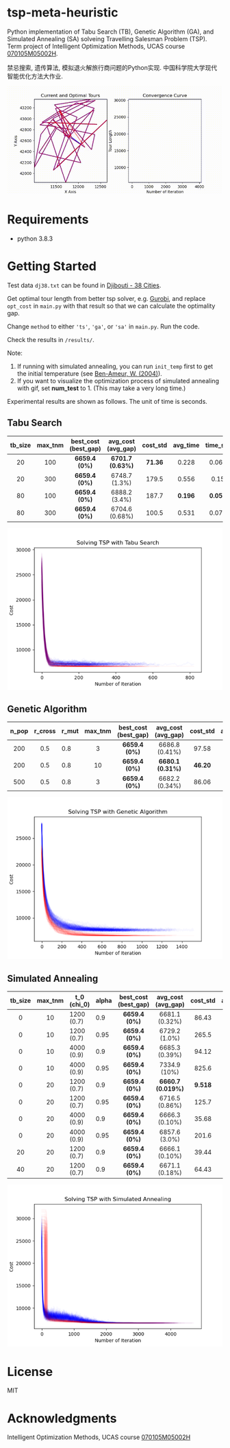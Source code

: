 # tsp-meta-heuristic
Python implementation of Tabu Search (TB), Genetic Algorithm (GA), and Simulated Annealing (SA) solveing Travelling Salesman Problem (TSP). Term project of Intelligent Optimization Methods, UCAS course [070105M05002H](http://jwxk.ucas.ac.cn/course/courseplan/184399).

禁忌搜索, 遗传算法, 模拟退火解旅行商问题的Python实现. 中国科学院大学现代智能优化方法大作业.

![sa](assets/sa.gif)

# Requirements

- python 3.8.3

# Getting Started

Test data `dj38.txt` can be found in [Djibouti - 38 Cities](http://www.math.uwaterloo.ca/tsp/world/countries.html#DJ).

Get optimal tour length from better tsp solver, e.g. [Gurobi](https://www.gurobi.com/documentation/9.1/examples/tsp_py.html), and replace `opt_cost` in `main.py` with that result so that we can calculate the optimality gap.

Change `method` to either `'ts'`,  `'ga'`, or `'sa'` in `main.py`.  Run the code.

Check the results in `/results/`.

Note:

1. If running with simulated annealing, you can run `init_temp` first to get the initial temperature (see [Ben-Ameur, W. (2004)](https://link.springer.com/article/10.1023/B:COAP.0000044187.23143.bd)).
2. If you want to visualize the optimization process of simulated annealing with gif, set **num_test** to 1. (This may take a very long time.)

Experimental results are shown as follows. The unit of time is seconds.

## Tabu Search

| tb_size | max_tnm | best_cost<br />(best_gap) | avg_cost<br />(avg_gap) | cost_std  | avg_time  | time_std  |
| :-----: | :-----: | :-----------------------: | :---------------------: | :-------: | :-------: | :-------: |
|   20    |   100   |      **6659.4 (0%)**      |   **6701.7 (0.63%)**    | **71.36** |   0.228   |   0.068   |
|   20    |   300   |      **6659.4 (0%)**      |      6748.7 (1.3%)      |   179.5   |   0.556   |   0.15    |
|   80    |   100   |      **6659.4 (0%)**      |      6888.2 (3.4%)      |   187.7   | **0.196** | **0.050** |
|   80    |   300   |      **6659.4 (0%)**      |     6704.6 (0.68%)      |   100.5   |   0.531   |   0.077   |

![ts](assets/ts.png)

## Genetic Algorithm

| n_pop | r_cross | r_mut | max_tnm | best_cost<br />(best_gap) | avg_cost<br />(avg_gap) | cost_std  | avg_time | time_std |
| :---: | :-----: | ----- | :-----: | :-----------------------: | :---------------------: | :-------: | :------: | :------: |
|  200  |   0.5   | 0.8   |    3    |      **6659.4 (0%)**      |     6686.8 (0.41%)      |   97.58   |   5.69   |   1.2    |
|  200  |   0.5   | 0.8   |   10    |      **6659.4 (0%)**      |   **6680.1 (0.31%)**    | **46.20** | **4.02** | **0.85** |
|  500  |   0.5   | 0.8   |    3    |      **6659.4 (0%)**      |     6682.2 (0.34%)      |   86.06   |   10.6   |   2.3    |

![ga](assets/ga.png)

## Simulated Annealing

| tb_size | max_tnm | t_0<br />(chi_0) | alpha | best_cost<br />(best_gap) | avg_cost<br />(avg_gap) | cost_std  | avg_time  | time_std  |
| :-----: | :-----: | ---------------- | ----- | :-----------------------: | :---------------------: | :-------: | :-------: | :-------: |
|    0    |   10    | 1200 (0.7)       | 0.9   |      **6659.4 (0%)**      |     6681.1 (0.32%)      |   86.43   | **0.255** | **0.027** |
|    0    |   10    | 1200 (0.7)       | 0.95  |      **6659.4 (0%)**      |      6729.2 (1.0%)      |   265.5   |   0.381   |   0.074   |
|    0    |   10    | 4000 (0.9)       | 0.9   |      **6659.4 (0%)**      |     6685.3 (0.39%)      |   94.12   |   0.298   |   0.031   |
|    0    |   10    | 4000 (0.9)       | 0.95  |      **6659.4 (0%)**      |      7334.9 (10%)       |   825.6   |   0.340   |   0.17    |
|    0    |   20    | 1200 (0.7)       | 0.9   |      **6659.4 (0%)**      |   **6660.7 (0.019%)**   | **9.518** |   0.445   |   0.061   |
|    0    |   20    | 1200 (0.7)       | 0.95  |      **6659.4 (0%)**      |     6716.5 (0.86%)      |   125.7   |   0.569   |   0.19    |
|    0    |   20    | 4000 (0.9)       | 0.9   |      **6659.4 (0%)**      |     6666.3 (0.10%)      |   35.68   |   0.491   |   0.070   |
|    0    |   20    | 4000 (0.9)       | 0.95  |      **6659.4 (0%)**      |      6857.6 (3.0%)      |   201.6   |   0.526   |   0.25    |
|   20    |   20    | 1200 (0.7)       | 0.9   |      **6659.4 (0%)**      |     6666.1 (0.10%)      |   39.44   |   0.463   |   0.062   |
|   40    |   20    | 1200 (0.7)       | 0.9   |      **6659.4 (0%)**      |     6671.1 (0.18%)      |   64.43   |   0.488   |   0.064   |

![sa](assets/sa.png)

# License

MIT

# Acknowledgments

Intelligent Optimization Methods, UCAS course [070105M05002H](http://jwxk.ucas.ac.cn/course/courseplan/184399)

